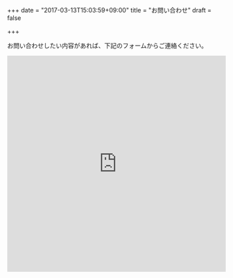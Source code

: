 +++
date = "2017-03-13T15:03:59+09:00"
title = "お問い合わせ"
draft = false

+++

お問い合わせしたい内容があれば、下記のフォームからご連絡ください。

<!--more-->

<iframe src="https://docs.google.com/forms/d/e/1FAIpQLSedO6ZNV0I-k9zeizMHJ3UkyV8qEpnHinqdnNhAtxpiMiwKqA/viewform?embedded=true" width="100%" height="500" frameborder="0" marginheight="0" marginwidth="0">読み込んでいます...</iframe>
